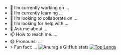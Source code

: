 - 🔭 I’m currently working on ...
- 🌱 I’m currently learning ...
- 👯 I’m looking to collaborate on ...
- 🤔 I’m looking for help with ...
- 💬 Ask me about ...
- 📫 How to reach me: ...
- 😄 Pronouns: ...
- ⚡ Fun fact: ...
![Anurag's GitHub stats](https://github-readme-stats.vercel.app/api?username=taouraghti&show_icons=true&theme=radical)
[![Top Langs](https://github-readme-stats.vercel.app/api/top-langs/?username=taouraghti)](https://github.com/anuraghazra/github-readme-stats)
